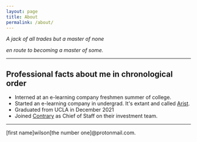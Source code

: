 ```yaml
---
layout: page
title: About
permalink: /about/
---
```


*A jack of all trades but a master of none*

*en route to becoming a master of some.*

---

## Professional facts about me in chronological order

- Interned at an e-learning company freshmen summer of college.
- Started an e-learning company in undergrad. It's extant and called [Arist](https://www.arist.co).
- Graduated from UCLA in December 2021
- Joined [Contrary](https://contrary.com/) as Chief of Staff on their investment team.

---

[first name]wilson[the number one]@protonmail.com.
